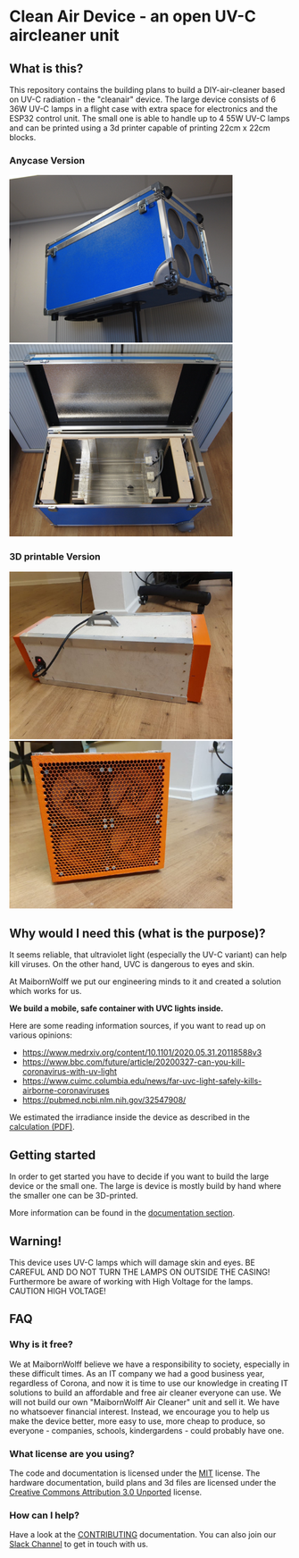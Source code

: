 # Clean Air Device - an open UV-C aircleaner unit

## What is this?

This repository contains the building plans to build a DIY-air-cleaner based on UV-C radiation - the "cleanair" device.
The large device consists of 6 36W UV-C lamps in a flight case with extra space for electronics and the ESP32 control unit. The small one is able to handle up to 4 55W UV-C lamps and can be printed using a 3d printer capable of printing 22cm x 22cm blocks.

### Anycase Version

![Clean Air Device](documentation/images/clean-air-up.png) ![Clean Air Device](documentation/images/clean-air-open.png)

### 3D printable Version

<img alt="3D printable Clean Air Device" src="documentation/images/3d_printable/side_view.jpg" width="400" />
<img alt="3D printable Clean Air Device" src="documentation/images/3d_printable/fan_view.jpg" width="400" />

## Why would I need this (what is the purpose)?

It seems reliable, that ultraviolet light (especially the UV-C variant) can help kill viruses.
On the other hand, UVC is dangerous to eyes and skin.

At MaibornWolff we put our engineering minds to it and created a solution which works for us.

**We build a mobile, safe container with UVC lights inside.**

Here are some reading information sources, if you want to read up on various opinions:

- https://www.medrxiv.org/content/10.1101/2020.05.31.20118588v3
- https://www.bbc.com/future/article/20200327-can-you-kill-coronavirus-with-uv-light
- https://www.cuimc.columbia.edu/news/far-uvc-light-safely-kills-airborne-coronaviruses
- https://pubmed.ncbi.nlm.nih.gov/32547908/

We estimated the irradiance inside the device as described in the [calculation (PDF)](documentation/theory.pdf).

## Getting started

In order to get started you have to decide if you want to build the large device or the small one. The large is device is mostly build by hand where the smaller one can be 3D-printed.

More information can be found in the [documentation section](documentation/README.md).

## Warning!

This device uses UV-C lamps which will damage skin and eyes. BE CAREFUL AND DO NOT TURN THE LAMPS ON OUTSIDE THE CASING!
Furthermore be aware of working with High Voltage for the lamps. CAUTION HIGH VOLTAGE!

## FAQ

### Why is it free?

We at MaibornWolff believe we have a responsibility to society, especially in these difficult times. As an IT company we had a good business year, regardless of Corona, and now it is time to use our knowledge in creating IT solutions to build an affordable and free air cleaner everyone can use.
We will not build our own "MaibornWolff Air Cleaner" unit and sell it. We have no whatsoever financial interest. Instead, we encourage you to help us make the device better, more easy to use, more cheap to produce, so everyone - companies, schools, kindergardens - could probably have one.

### What license are you using?

The code and documentation is licensed under the [MIT](LICENSE) license. The hardware documentation, build plans and 3d files are licensed under the [Creative Commons Attribution 3.0 Unported](cc-by-sa-3.0-unported.txt) license.

### How can I help?

Have a look at the [CONTRIBUTING](CONTRIBUTING.md) documentation. You can also join our [Slack Channel](https://maibornwolffcleanair.slack.com/) to get in touch with us.
